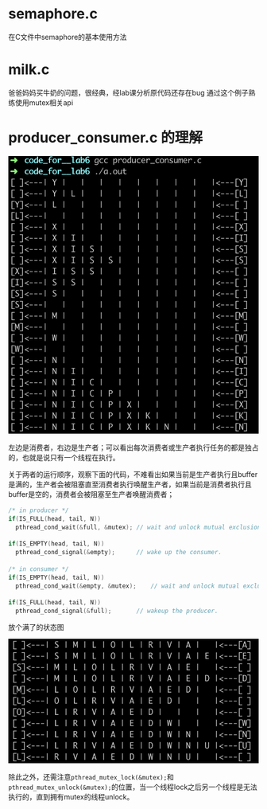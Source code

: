 # semaphore.c

在C文件中semaphore的基本使用方法

# milk.c

爸爸妈妈买牛奶的问题，很经典，经lab课分析原代码还存在bug
通过这个例子熟练使用mutex相关api

# producer_consumer.c 的理解

![image-20190407122648010](images/image-20190407122648010.png)

左边是消费者，右边是生产者；可以看出每次消费者或生产者执行任务的都是独占的，也就是说只有一个线程在执行。

关于两者的运行顺序，观察下面的代码，不难看出如果当前是生产者执行且buffer是满的，生产者会被阻塞直至消费者执行唤醒生产者，如果当前是消费者执行且buffer是空的，消费者会被阻塞至生产者唤醒消费者；

```C
/* in producer */
if(IS_FULL(head, tail, N))
  pthread_cond_wait(&full, &mutex);	// wait and unlock mutual exclusion.

if(IS_EMPTY(head, tail, N))
  pthread_cond_signal(&empty);		// wake up the consumer.

/* in consumer */
if(IS_EMPTY(head, tail, N))
  pthread_cond_wait(&empty, &mutex);	// wait and unlock mutual exclusion.

if(IS_FULL(head, tail, N))
  pthread_cond_signal(&full);		// wakeup the producer.
```

放个满了的状态图

![image-20190407124146581](images/image-20190407124146581.png)



除此之外，还需注意`pthread_mutex_lock(&mutex);`和 `pthread_mutex_unlock(&mutex);`的位置，当一个线程lock之后另一个线程是无法执行的，直到拥有mutex的线程unlock。
